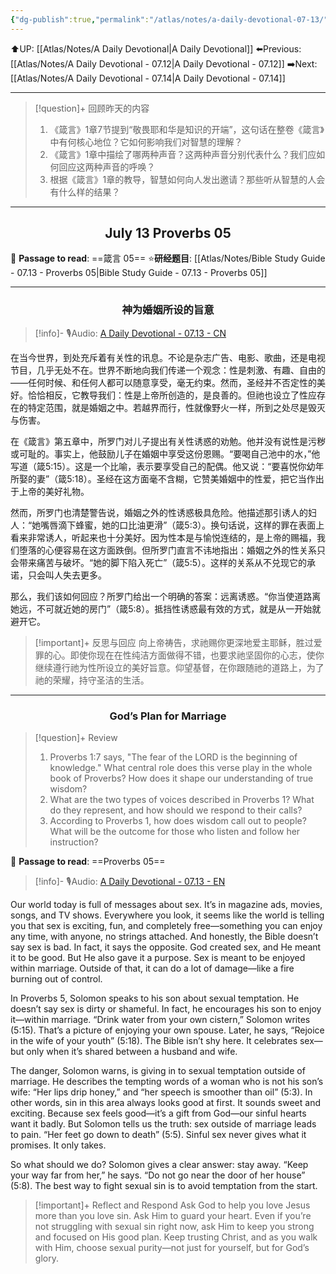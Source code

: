 ```yaml
---
{"dg-publish":true,"permalink":"/atlas/notes/a-daily-devotional-07-13/"}
---
```


 ⬆️UP: [[Atlas/Notes/A Daily Devotional\|A Daily Devotional]]
⬅️Previous: [[Atlas/Notes/A Daily Devotional - 07.12\|A Daily Devotional - 07.12]]
➡️Next: [[Atlas/Notes/A Daily Devotional - 07.14\|A Daily Devotional - 07.14]]

---

> [!question]+ 回顾昨天的内容
> 1. 《箴言》1章7节提到“敬畏耶和华是知识的开端”，这句话在整卷《箴言》中有何核心地位？它如何影响我们对智慧的理解？
> 2. 《箴言》1章中描绘了哪两种声音？这两种声音分别代表什么？我们应如何回应这两种声音的呼唤？
> 3. 根据《箴言》1章的教导，智慧如何向人发出邀请？那些听从智慧的人会有什么样的结果？


---
## <center>July 13 Proverbs 05</center>

📖 **Passage to read**: ==箴言 05==
⭐**研经题目**: [[Atlas/Notes/Bible Study Guide - 07.13 - Proverbs 05\|Bible Study Guide - 07.13 - Proverbs 05]]

---
### <center>神为婚姻所设的旨意</center>

> [!info]- 🎙️Audio: [A Daily Devotional - 07.13 - CN]()

在当今世界，到处充斥着有关性的讯息。不论是杂志广告、电影、歌曲，还是电视节目，几乎无处不在。世界不断地向我们传递一个观念：性是刺激、有趣、自由的——任何时候、和任何人都可以随意享受，毫无约束。然而，圣经并不否定性的美好。恰恰相反，它教导我们：性是上帝所创造的，是良善的。但祂也设立了性应存在的特定范围，就是婚姻之中。若越界而行，性就像野火一样，所到之处尽是毁灭与伤害。

在《箴言》第五章中，所罗门对儿子提出有关性诱惑的劝勉。他并没有说性是污秽或可耻的。事实上，他鼓励儿子在婚姻中享受这份恩赐。“要喝自己池中的水，”他写道（箴5:15）。这是一个比喻，表示要享受自己的配偶。他又说：“要喜悦你幼年所娶的妻”（箴5:18）。圣经在这方面毫不含糊，它赞美婚姻中的性爱，把它当作出于上帝的美好礼物。

然而，所罗门也清楚警告说，婚姻之外的性诱惑极具危险。他描述那引诱人的妇人：“她嘴唇滴下蜂蜜，她的口比油更滑”（箴5:3）。换句话说，这样的罪在表面上看来非常诱人，听起来也十分美好。因为性本是与愉悦连结的，是上帝的赐福，我们堕落的心便容易在这方面跌倒。但所罗门直言不讳地指出：婚姻之外的性关系只会带来痛苦与破坏。“她的脚下陷入死亡”（箴5:5）。这样的关系从不兑现它的承诺，只会叫人失去更多。

那么，我们该如何回应？所罗门给出一个明确的答案：远离诱惑。“你当使道路离她远，不可就近她的房门”（箴5:8）。抵挡性诱惑最有效的方式，就是从一开始就避开它。

> [!important]+ 反思与回应
向上帝祷告，求祂赐你更深地爱主耶稣，胜过爱罪的心。即使你现在在性纯洁方面做得不错，也要求祂坚固你的心志，使你继续遵行祂为性所设立的美好旨意。仰望基督，在你跟随祂的道路上，为了祂的荣耀，持守圣洁的生活。


---
### <center>God’s Plan for Marriage</center>

> [!question]+ Review
> 1. ⁠Proverbs 1:7 says, "The fear of the LORD is the beginning of knowledge." What central role does this verse play in the whole book of Proverbs? How does it shape our understanding of true wisdom?
> 2. What are the two types of voices described in Proverbs 1? What do they represent, and how should we respond to their calls?
> 3. According to Proverbs 1, how does wisdom call out to people? What will be the outcome for those who listen and follow her instruction?

📖 **Passage to read**: ==Proverbs 05==

> [!info]- 🎙️Audio: [A Daily Devotional - 07.13 - EN]()  

Our world today is full of messages about sex. It’s in magazine ads, movies, songs, and TV shows. Everywhere you look, it seems like the world is telling you that sex is exciting, fun, and completely free—something you can enjoy any time, with anyone, no strings attached. And honestly, the Bible doesn’t say sex is bad. In fact, it says the opposite. God created sex, and He meant it to be good. But He also gave it a purpose. Sex is meant to be enjoyed within marriage. Outside of that, it can do a lot of damage—like a fire burning out of control.

In Proverbs 5, Solomon speaks to his son about sexual temptation. He doesn’t say sex is dirty or shameful. In fact, he encourages his son to enjoy it—within marriage. “Drink water from your own cistern,” Solomon writes (5:15). That’s a picture of enjoying your own spouse. Later, he says, “Rejoice in the wife of your youth” (5:18). The Bible isn’t shy here. It celebrates sex—but only when it’s shared between a husband and wife.

The danger, Solomon warns, is giving in to sexual temptation outside of marriage. He describes the tempting words of a woman who is not his son’s wife: “Her lips drip honey,” and “her speech is smoother than oil” (5:3). In other words, sin in this area always looks good at first. It sounds sweet and exciting. Because sex feels good—it’s a gift from God—our sinful hearts want it badly. But Solomon tells us the truth: sex outside of marriage leads to pain. “Her feet go down to death” (5:5). Sinful sex never gives what it promises. It only takes.

So what should we do? Solomon gives a clear answer: stay away. “Keep your way far from her,” he says. “Do not go near the door of her house” (5:8). The best way to fight sexual sin is to avoid temptation from the start.

> [!important]+ Reflect and Respond
Ask God to help you love Jesus more than you love sin. Ask Him to guard your heart. Even if you’re not struggling with sexual sin right now, ask Him to keep you strong and focused on His good plan. Keep trusting Christ, and as you walk with Him, choose sexual purity—not just for yourself, but for God’s glory.






